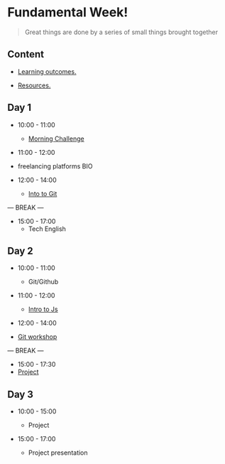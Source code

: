 
# Fundamental Week!

> Great things are done by a series of small things brought together

  

## Content

  

- [Learning outcomes.](./learning-outcomes.md)

- [Resources.](./resources.md)

  

  

## Day 1

  

- 10:00 - 11:00
   - [Morning Challenge](https://hackmd.io/kQio8HXGSzy2PGisL30OIg?view)

 - 11:00 - 12:00
  - freelancing platforms BIO

- 12:00 - 14:00
  - [Into to Git](./Git%26Github.md)

— BREAK —

- 15:00 - 17:00
  - Tech English



## Day 2
 
- 10:00 - 11:00
  - Git/Github
 
- 11:00 - 12:00
  - [Intro to Js](./Intro-to-js.md)
 - 12:00 - 14:00
  - [Git workshop](./Gitworkshop.md)

— BREAK —

- 15:00 - 17:30
 - [Project](./Project.md)

## Day 3
 
- 10:00 - 15:00
  - Project 

- 15:00 - 17:00
  - Project presentation






